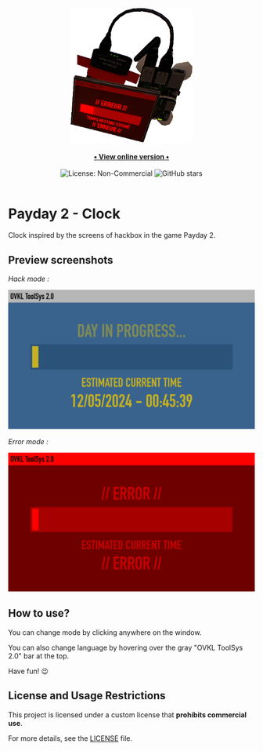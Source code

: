 <div align="center">
    <br>
    <img src="https://github.com/TheRake66/Payday-2-Clock/blob/main/assets/images/logo.png" alt="Payday-2-Clock" width=250>
    <br>
    <br>
    <a href="https://payday-2-clock.com" target="_blank">
        <b>• View online version •</b>
    </a>
    <br>
    <br>
    <img src="https://img.shields.io/badge/License-NonCommercial-red" alt="License: Non-Commercial">
    <img src="https://img.shields.io/github/stars/TheRake66/Payday-2-Clock"  alt="GitHub stars">
    <br>
    <br>
</div>

# Payday 2 - Clock

 Clock inspired by the screens of hackbox in the game Payday 2.

## Preview screenshots

 *Hack mode :*

 ![Hack mode](https://github.com/TheRake66/Payday-2-Clock/blob/main/resources/20241205_004540_0672.png)

 *Error mode :*

 ![Error mode](https://github.com/TheRake66/Payday-2-Clock/blob/main/resources/20241205_004555_0800.png)

## How to use?

 You can change mode by clicking anywhere on the window.

 You can also change language by hovering over the gray "OVKL ToolSys 2.0" bar at the top.

 Have fun! 😉

## License and Usage Restrictions

 This project is licensed under a custom license that **prohibits commercial use**.

 For more details, see the [LICENSE](./LICENSE) file.
